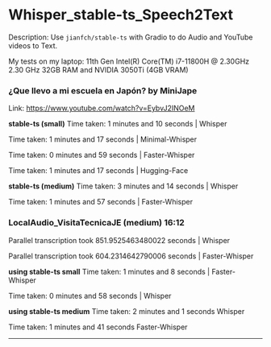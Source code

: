 # Whisper_stable-ts_Speech2Text
Description: Use `jianfch/stable-ts` with Gradio to do Audio and YouTube videos to Text. 

My tests on my laptop: 11th Gen Intel(R) Core(TM) i7-11800H @ 2.30GHz   2.30 GHz 32GB RAM and NVIDIA 3050Ti (4GB VRAM)

### ¿Que llevo a mi escuela en Japón? by MiniJape
Link: https://www.youtube.com/watch?v=EybvJ2INOeM

**stable-ts (small)**
Time taken: 1 minutes and 10 seconds 	|   Whisper

Time taken: 1 minutes and 17 seconds	|   Minimal-Whisper

Time taken: 0 minutes and 59 seconds	|   Faster-Whisper

Time taken: 1 minutes and 17 seconds	|   Hugging-Face


**stable-ts (medium)**
Time taken: 3 minutes and 14 seconds	|   Whisper

Time taken: 1 minutes and 57 seconds	|   Faster-Whisper


### LocalAudio_VisitaTecnicaJE (medium) 16:12
Parallel transcription took 851.9525463480022 seconds	|   Whisper

Parallel transcription took 604.2314642790006 seconds	|   Faster-Whisper


**using stable-ts small**
Time taken: 1 minutes and 8 seconds	|   Faster-Whisper

Time taken: 0 minutes and 58 seconds	|   Whisper


**using stable-ts medium**
Time taken: 2 minutes and 1 seconds	Whisper

Time taken: 1 minutes and 41 seconds	Faster-Whisper

---

